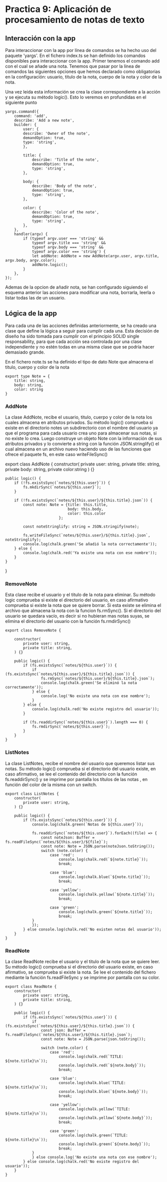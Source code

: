 # Practica 9: Aplicación de procesamiento de notas de texto

## Interacción con la app

Para interaccionar con la app por línea de comandos se ha hecho uso del paquete 'yargs'. En el fichero index.ts se han definido los comandos disponibles para interaccionar con la app. Primer tenemos el comando add con el cual se añade una nota. Tenemos que pasar por la línea de comandos las siguientes opciones que hemos declarado como obligatorias en la configuración: usuario, titulo de la nota, cuerpo de la nota y color de la nota.

Una vez leida esta información se crea la clase correspondiente a la acción y se ejecuta su método logic(). Esto lo veremos en profundidas en el siguiente punto

    yargs.command({
        command: 'add',
        describe: 'Add a new note',
        builder: {
            user: {
            describe: 'Owner of the note',
            demandOption: true,
            type: 'string',
            },

            title: {
                describe: 'Title of the note',
                demandOption: true,
                type: 'string',
            },

            body: {
                describe: 'Body of the note',
                demandOption: true,
                type: 'string',
            },

            color: {
                describe: 'Color of the note',
                demandOption: true,
                type: 'string',
            },
        },
        handler(argv) {
            if (typeof argv.user === 'string' &&
                typeof argv.title === 'string' &&
                typeof argv.body === 'string' &&
                typeof argv.color === 'string') {
                let addNote: AddNote = new AddNote(argv.user, argv.title, argv.body, argv.color);
                addNote.logic();
            }
        },
    });

Ademas de la opcion de añadir nota, se han configurado siguiendo el esquema anterior las acciones para modificar una nota, borrarla, leerla o listar todas las de un usuario.


## Lógica de la app

Para cada una de las acciones definidas anteriormente, se ha creado una clase que define la lógica a seguir para cumplir cada una. Esta decisión de diseño ha sido tomada para cumplir con el principio SOLID single responsability, para que cada acción sea controlada por una clase independiente y no estén todas en una misma clase que se podría hacer demasiado grande.

En el fichero note.ts se ha definido el tipo de dato Note que almacena el titulo, cuerpo y color de la nota

    export type Note = {
        title: string,
        body: string,
        color: string
    }

### AddNote

La clase AddNote, recibe el usuario, titulo, cuerpo y color de la nota los cuales almacena en atributos privados. Su método logic() comprueba si existe en el directorio notes un subdirectorio con el nombre del usuario ya que el programa para cada usuario crea uno para almacenar sus notas, si no existe lo crea. Luego construye un objeto Note con la información de sus atributos privados y lo convierte a string con la función JSON.stringlify() el cual almacena en un archivo nuevo haciendo uso de las funciones que ofrece el paquete fs, en este caso writeFileSync()

export class AddNote {
    constructor(
        private user: string, 
        private title: string,
        private body: string,
        private color:string
    ) {}

    public logic() {
        if (!fs.existsSync(`notes/${this.user}`)) {
            fs.mkdirSync(`notes/${this.user}`);
        }

        if (!fs.existsSync(`notes/${this.user}/${this.title}.json`)) {
            const note: Note = {title: this.title,
                                body: this.body, 
                                color: this.color
                            };
            
            const noteStringlify: string = JSON.stringify(note);

            fs.writeFileSync(`notes/${this.user}/${this.title}.json`, noteStringlify);
            console.log(chalk.green('Se añadió la nota correctamente'));
        } else {
            console.log(chalk.red('Ya existe una nota con ese nombre'));
        }
    }
}


### RemoveNote

Esta clase recibe el usuario y el titulo de la nota para eliminar. Su método logic comprueba si existe el directorio del usuario, en caso afirmativo comprueba si existe la nota que se quiere borrar. Si esta existe se elimina el archivo que almacena la nota con la funcion fs.rmSync(). Si el directorio del usuario se quedara vacío, es decir si no hubieran mas notas suyas, se elimina el directorio del usuario con la función fs.rmdirSync()

    export class RemoveNote {

        constructor(
            private user: string, 
            private title: string,
        ) {}

        public logic() {
            if (fs.existsSync(`notes/${this.user}`)) {
                if (fs.existsSync(`notes/${this.user}/${this.title}.json`)) {
                    fs.rmSync(`notes/${this.user}/${this.title}.json`);
                    console.log(chalk.green('Se eliminó la nota correctamente'));
                } else {
                    console.log('No existe una nota con ese nombre');
                }
            } else { 
                console.log(chalk.red('No existe registro del usuario'));
            }

            if (fs.readdirSync(`notes/${this.user}`).length === 0) {
                fs.rmdirSync(`notes/${this.user}`);
            }
        }
    }


### ListNotes
La clase ListNotes, recibe el nombre del usuario que queremos listar sus notas. Su método logic() comprueba si el directorio del usuario existe, en caso afirmativo, se lee el contenido del directorio con la función fs.readdirSync() y se imprime por pantalla los títulos de las notas , en función del color de la misma con un switch.

    export class ListNotes {
        constructor(
            private user: string, 
        ) {}

        public logic() {
            if (fs.existsSync(`notes/${this.user}`)) {
                console.log(chalk.green(`Notas de ${this.user}`));

                fs.readdirSync(`notes/${this.user}`).forEach((file) => {
                    const noteJson: Buffer = fs.readFileSync(`notes/${this.user}/${file}`);
                    const note: Note = JSON.parse(noteJson.toString());
                    switch (note.color) {
                        case 'red':
                            console.log(chalk.red(`${note.title}`));
                            break;
                        
                        case 'blue':
                            console.log(chalk.blue(`${note.title}`));
                            break;

                        case 'yellow':
                            console.log(chalk.yellow(`${note.title}`));
                            break;
                    
                        case 'green':
                            console.log(chalk.green(`${note.title}`));
                            break;
                }
                });
            } else console.log(chalk.red('No existen notas del usuario'));
        }
    }


### ReadNote

La clase ReadNote recibe el usuario y el titulo de la nota que se quiere leer. Su método logic() comprueba si el directorio del usuario existe, en caso afirmativo, se comprueba si existe la nota. Se lee el contenido del fichero mediante la función fs.readFileSync y se imprime por pantalla con su color.

    export class ReadNote {
        constructor(
            private user: string, 
            private title: string,
        ) {}

        public logic() {
            if (fs.existsSync(`notes/${this.user}`)) {
                if (fs.existsSync(`notes/${this.user}/${this.title}.json`)) {
                    const json: Buffer = fs.readFileSync(`notes/${this.user}/${this.title}.json`);
                    const note: Note = JSON.parse(json.toString());

                    switch (note.color) {
                        case 'red':
                            console.log(chalk.red(`TITLE: ${note.title}\n`));
                            console.log(chalk.red(`${note.body}`));
                            break;

                        case 'blue':
                            console.log(chalk.blue(`TITLE: ${note.title}\n`));
                            console.log(chalk.blue(`${note.body}`));
                            break;

                        case 'yellow':
                            console.log(chalk.yellow(`TITLE: ${note.title}\n`));
                            console.log(chalk.yellow(`${note.body}`));
                            break;

                        case 'green': 
                            console.log(chalk.green(`TITLE: ${note.title}\n`));
                            console.log(chalk.green(`${note.body}`));
                            break;
                }
                } else console.log('No existe una nota con ese nombre');
            } else console.log(chalk.red('No existe registro del usuario'));
        }
    }